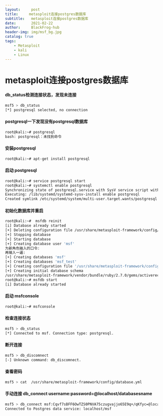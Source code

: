 ```yaml
---
layout:     post
title:     metasploit连接postgres数据库
subtitle:   metasploit连接postgres数据库
date:       2021-02-22
author:     BlackFrog-hub
header-img: img/msf_bg.jpg
catalog: true
tags:
    - Metasploit
    - kali
    - Linux
---
```


#  metasploit连接postgres数据库
#### db_status检测连接状态，发现未连接
```bash
msf5 > db_status
[*] postgresql selected, no connection
```
#### postgresql一下发现没有postgresql数据库
```bash
root@kali:~# postgresql
bash: postgresql：未找到命令
```
#### 安装postgresql
```bash
root@kali:~# apt-get install postgresql
```
#### 启动 postgresql 
```bash
root@kali:~# service postgresql start
root@kali:~# systemctl enable postgresql
Synchronizing state of postgresql.service with SysV service script with /lib/systemd/systemd-sysv-install.
Executing: /lib/systemd/systemd-sysv-install enable postgresql
Created symlink /etc/systemd/system/multi-user.target.wants/postgresql.service → /lib/systemd/system/postgresql.service.
```

#### 初始化数据库并重启
```bash
root@kali:~#  msfdb reinit
[i] Database already started
[+] Deleting configuration file /usr/share/metasploit-framework/config/database.yml
[+] Stopping database
[+] Starting database
[+] Creating database user 'msf'
为新角色输入的口令: 
再输入一遍: 
[+] Creating databases 'msf'
[+] Creating databases 'msf_test'
[+] Creating configuration file '/usr/share/metasploit-framework/config/database.yml'
[+] Creating initial database schema
/usr/share/metasploit-framework/vendor/bundle/ruby/2.7.0/gems/activerecord-4.2.11.1/lib/active_record/connection_adapters/abstract_adapter.rb:84: warning: deprecated Object#=~ is called on Integer; it always returns nil
root@kali:~# msfdb start
[i] Database already started
```
#### 启动 msfconsole 
```bash
root@kali:~# msfconsole 
```
#### 检查连接状态
```bash
msf5 > db_status
[*] Connected to msf. Connection type: postgresql.
```
#### 断开连接
```bash
msf5 > db_discomnect                                                                                                                                                                                                                       
[-] Unknown command: db_discomnect.  
```
#### 查看密码
```bash
msf5 > cat  /usr/share/metasploit-framework/config/database.yml 
```
#### 手动连接 db_connect username:password=@localhost/databasesname
```bash
msf5 > db_connect msf:Cqvf7sBFF6OwTZS0PNVA75czugvajjo65E9q+/qKfyc=@localhost/msf
Connected to Postgres data service: localhost/msf
```
